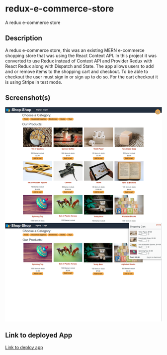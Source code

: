 # redux-e-commerce-store

A redux e-commerce store

## Description

A redux e-commerce store, this was an existing MERN e-commerce shopping store that was using the React Context API. In this project it was converted to use Redux instead of Context API and Provider Redux with React Redux along with Dispatch and State. The app allows users to add and or remove items to the shopping cart and checkout. To be able to checkout the user must sign in or sign up to do so. For the cart checkout it is using Stripe in test mode.

## Screenshot(s)

![Screenshot1](./docs/Assets/Screenshot1.png)
![Screenshot2](./docs/Assets/Screenshot2.png)

## Link to deployed App

[Link to deploy app](https://stormy-atoll-16065.herokuapp.com/)
